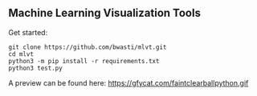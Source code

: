 ## Machine Learning Visualization Tools

Get started:

```
git clone https://github.com/bwasti/mlvt.git
cd mlvt
python3 -m pip install -r requirements.txt
python3 test.py
````

A preview can be found here: https://gfycat.com/faintclearballpython.gif
